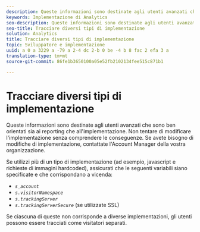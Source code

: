 ```yaml
---
description: Queste informazioni sono destinate agli utenti avanzati che sono ben orientati sia ai reporting che all'implementazione. Non tentare di modificare l'implementazione senza comprendere le conseguenze. Se avete bisogno di modifiche di implementazione, contattate l'Account Manager della vostra organizzazione.
keywords: Implementazione di Analytics
seo-description: Queste informazioni sono destinate agli utenti avanzati che sono ben orientati sia ai reporting che all'implementazione. Non tentare di modificare l'implementazione senza comprendere le conseguenze. Se avete bisogno di modifiche di implementazione, contattate l'Account Manager della vostra organizzazione.
seo-title: Tracciare diversi tipi di implementazione
solution: Analytics
title: Tracciare diversi tipi di implementazione
topic: Sviluppatore e implementazione
uuid: a 0 a 3229 a -79 a 2-4 dc 2-b 0 be -4 b 8 fac 2 efa 3 a
translation-type: tm+mt
source-git-commit: 86fe1b3650100a05e52fb2102134fee515c871b1

---
```



# Tracciare diversi tipi di implementazione

Queste informazioni sono destinate agli utenti avanzati che sono ben orientati sia ai reporting che all'implementazione. Non tentare di modificare l'implementazione senza comprendere le conseguenze. Se avete bisogno di modifiche di implementazione, contattate l'Account Manager della vostra organizzazione.

Se utilizzi più di un tipo di implementazione (ad esempio, javascript e richieste di immagini hardcoded), assicurati che le seguenti variabili siano specificate e che corrispondano a vicenda:

* *`s_account`*
* *`s.visitorNamespace`*
* *`s.trackingServer`*
* *`s.trackingServerSecure`* (se utilizzate SSL)

Se ciascuna di queste non corrisponde a diverse implementazioni, gli utenti possono essere tracciati come visitatori separati.
